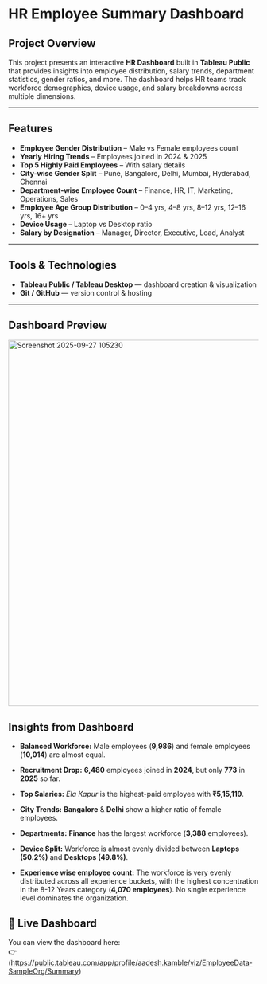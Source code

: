 # HR Employee Summary Dashboard

## Project Overview
This project presents an interactive **HR Dashboard** built in **Tableau Public** that provides insights into employee distribution, salary trends, department statistics, gender ratios, and more. The dashboard helps HR teams track workforce demographics, device usage, and salary breakdowns across multiple dimensions.

---

## Features
-  **Employee Gender Distribution** – Male vs Female employees count  
-  **Yearly Hiring Trends** – Employees joined in 2024 & 2025  
-  **Top 5 Highly Paid Employees** – With salary details  
-  **City-wise Gender Split** – Pune, Bangalore, Delhi, Mumbai, Hyderabad, Chennai  
-  **Department-wise Employee Count** – Finance, HR, IT, Marketing, Operations, Sales  
-  **Employee Age Group Distribution** – 0–4 yrs, 4–8 yrs, 8–12 yrs, 12–16 yrs, 16+ yrs  
-  **Device Usage** – Laptop vs Desktop ratio  
-  **Salary by Designation** – Manager, Director, Executive, Lead, Analyst

---


## Tools & Technologies
- **Tableau Public / Tableau Desktop** — dashboard creation & visualization  
- **Git / GitHub** — version control & hosting  

---

## Dashboard Preview
<img width="1595" height="735" alt="Screenshot 2025-09-27 105230" src="https://github.com/user-attachments/assets/1685d05d-dc15-469d-a4a7-3b515c949ed6" />


## Insights from Dashboard

- **Balanced Workforce:** Male employees (**9,986**) and female employees (**10,014**) are almost equal.

- **Recruitment Drop:** **6,480** employees joined in **2024**, but only **773** in **2025** so far.

- **Top Salaries:** *Ela Kapur* is the highest-paid employee with **₹5,15,119**.

- **City Trends:** **Bangalore** & **Delhi** show a higher ratio of female employees.

- **Departments:** **Finance** has the largest workforce (**3,388** employees).

- **Device Split:** Workforce is almost evenly divided between **Laptops (50.2%)** and **Desktops (49.8%)**.

- **Experience wise employee count:** The workforce is very evenly distributed across all experience buckets, with the highest concentration in the 8-12 Years category (**4,070 employees**). No single experience level dominates the organization.  

## 🔗 Live Dashboard

You can view the dashboard here:  
👉 (https://public.tableau.com/app/profile/aadesh.kamble/viz/EmployeeData-SampleOrg/Summary)

